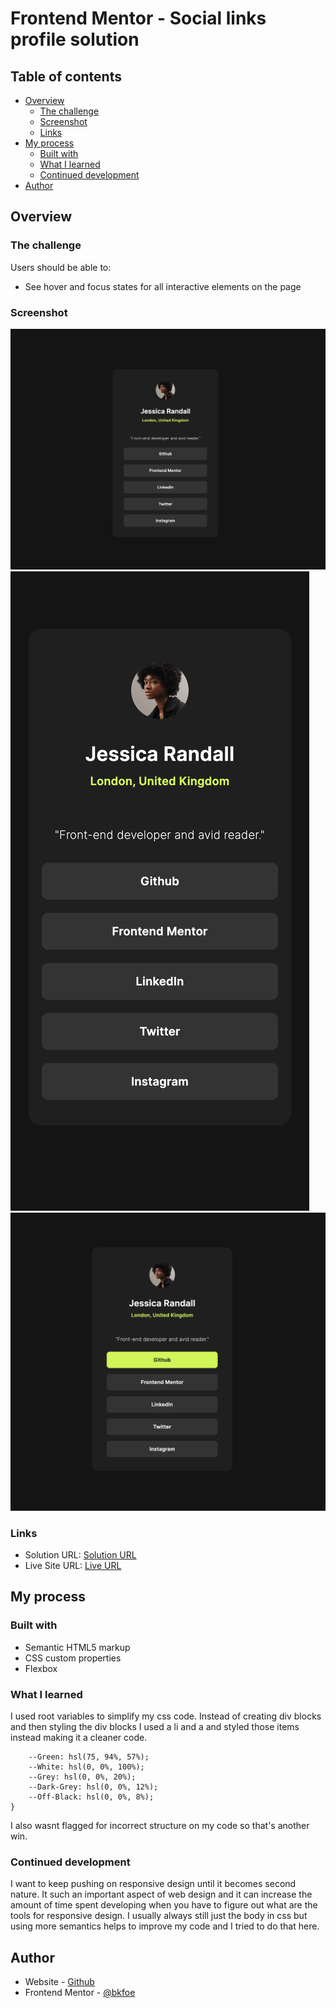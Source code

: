 # Frontend Mentor - Social links profile solution

## Table of contents

- [Overview](#overview)
  - [The challenge](#the-challenge)
  - [Screenshot](#screenshot)
  - [Links](#links)
- [My process](#my-process)
  - [Built with](#built-with)
  - [What I learned](#what-i-learned)
  - [Continued development](#continued-development)
- [Author](#author)

## Overview

### The challenge

Users should be able to:

- See hover and focus states for all interactive elements on the page

### Screenshot

![Desktop](./design/Social%20links%20desktop.png)
![Mobile](./design/Social%20links%20mobile.png)
![Hover](./design/Social%20links%20on%20hover.png)

### Links

- Solution URL: [Solution URL](https://github.com/BKFOE/Social-Links-Profile.git)
- Live Site URL: [Live URL](https://bkfoe.github.io/Social-Link-Profile/)

## My process

### Built with

- Semantic HTML5 markup
- CSS custom properties
- Flexbox

### What I learned

I used root variables to simplify my css code. Instead of creating div blocks and then styling the div blocks I used a li and a and styled those items instead making it a cleaner code. 

```:root {
    --Green: hsl(75, 94%, 57%);
    --White: hsl(0, 0%, 100%);
    --Grey: hsl(0, 0%, 20%);
    --Dark-Grey: hsl(0, 0%, 12%);
    --Off-Black: hsl(0, 0%, 8%);
}
```

I also wasnt flagged for incorrect structure on my code so that's another win.

### Continued development

I want to keep pushing on responsive design until it becomes second nature. It such an important aspect of web design and it can increase the amount of time spent developing when you have to figure out what are the tools for responsive design. I usually always still just the body in css but using more semantics helps to improve my code and I tried to do that here. 

## Author

- Website - [Github](https://github.com/BKFOE)
- Frontend Mentor - [@bkfoe](https://www.frontendmentor.io/profile/BKFOE)
